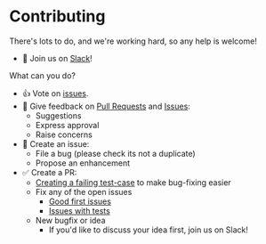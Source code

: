 # Contributing

There's lots to do, and we're working hard, so any help is welcome!

- :speech_balloon: Join us on [Slack](https://join.slack.com/t/betterproto/shared_invite/zt-f0n0uolx-iN8gBNrkPxtKHTLpG3o1OQ)!

What can you do?

- :+1: Vote on [issues](https://github.com/danielgtaylor/python-betterproto/issues).
- :speech_balloon: Give feedback on [Pull Requests](https://github.com/danielgtaylor/python-betterproto/pulls) and [Issues](https://github.com/danielgtaylor/python-betterproto/issues):
    - Suggestions
    - Express approval
    - Raise concerns
- :small_red_triangle: Create an issue:
    - File a bug (please check its not a duplicate)
    - Propose an enhancement
- :white_check_mark: Create a PR:
    - [Creating a failing test-case](https://github.com/danielgtaylor/python-betterproto/blob/master/betterproto/tests/README.md) to make bug-fixing easier
    - Fix any of the open issues
        - [Good first issues](https://github.com/danielgtaylor/python-betterproto/issues?q=is%3Aissue+is%3Aopen+label%3A%22good+first+issue%22)
        - [Issues with tests](https://github.com/danielgtaylor/python-betterproto/issues?q=is%3Aissue+is%3Aopen+label%3A%22has+test%22)
    - New bugfix or idea
        - If you'd like to discuss your idea first, join us on Slack!
